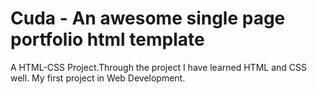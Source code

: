 # Cuda - An awesome single page portfolio html template

A HTML-CSS Project.Through the project I have learned HTML and CSS well. My first project in Web Development.
